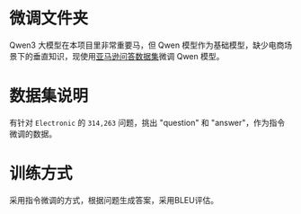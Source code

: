 # 微调文件夹

Qwen3 大模型在本项目里非常重要马，但 Qwen 模型作为基础模型，缺少电商场景下的垂直知识，现使用[亚马逊问答数据集](https://cseweb.ucsd.edu/~jmcauley/datasets/amazon/qa/)微调 Qwen 模型。

# 数据集说明
有针对 `Electronic` 的 `314,263` 问题，挑出 "question" 和 "answer"，作为指令微调的数据。

# 训练方式
采用指令微调的方式，根据问题生成答案，采用BLEU评估。
